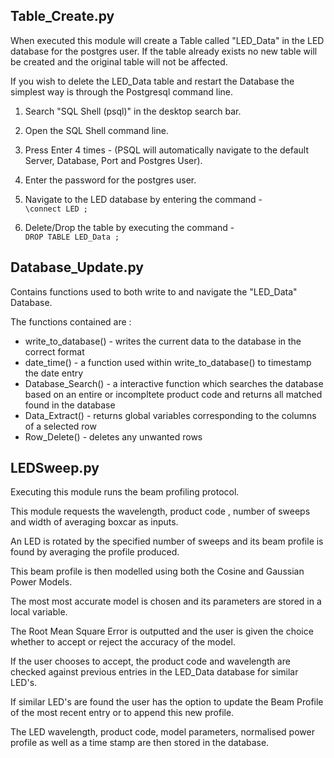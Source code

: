 ## Table_Create.py

When executed this module will create a Table called "LED_Data" in the LED database for the postgres user. If the table already exists no new table will be created and the original table will not be affected. 

If you wish to delete the LED_Data table and restart the Database the simplest way is through the Postgresql command line.  

1. Search "SQL Shell (psql)" in the desktop search bar.   

2. Open the SQL Shell command line.  

3. Press Enter 4 times - (PSQL will automatically navigate to the default Server, Database, Port and Postgres User). 

4. Enter the password for the postgres user.  

5. Navigate to the LED database by entering the command -   
` \connect LED ; `  

6. Delete/Drop the table by executing the command -  
` DROP TABLE LED_Data ; `

## Database_Update.py

Contains functions used to both write to and navigate the "LED_Data" Database.  

The functions contained are :  
- write_to_database() - writes the current data to the database in the correct format 
- date_time() - a function used within write_to_database() to timestamp the date entry  
- Database_Search() - a interactive function which searches the database based on an entire or incompltete product code and returns all matched found in the database
- Data_Extract() - returns global variables corresponding to the columns of a selected row 
- Row_Delete() - deletes any unwanted rows

## LEDSweep.py

Executing this module runs the beam profiling protocol.  

This module requests the wavelength, product code , number of sweeps and width of averaging boxcar as inputs. 

An LED is rotated by the specified number of sweeps and its beam profile is found by averaging the profile produced. 

This beam profile is then modelled using both the Cosine and Gaussian Power Models. 

The most most accurate model is chosen and its parameters are stored in a local variable. 

The Root Mean Square Error is outputted and the user is given the choice whether to accept or reject the accuracy of the model. 

If the user chooses to accept, the product code and wavelength are checked against previous entries in the LED_Data database for similar LED's. 

If similar LED's are found the user has the option to update the Beam Profile of the most recent entry or to append this new profile. 

The LED wavelength, product code, model parameters, normalised power profile as well as a time stamp are then stored in the database. 
